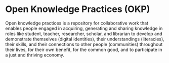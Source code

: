 # Open Knowledge Practices (OKP)
Open knowledge practices is a repository for collaborative work that enables people engaged in acquiring, generating and sharing knowledge in roles like student, teacher, researcher, scholar, and librarian to develop and demonstrate themselves (digital identities), their understandings (literacies), their skills, and their connections to other people (communities) throughout their lives, for their own benefit, for the common good, and to participate in a just and thriving economy.
